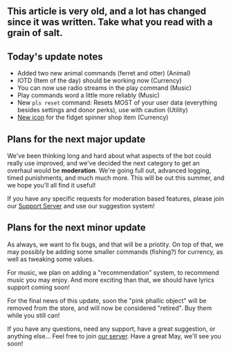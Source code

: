 ## **This article is very old, and a lot has changed since it was written. Take what you read with a grain of salt.**

## Today's update notes

- Added two new animal commands (ferret and otter) (Animal)
- IOTD (Item of the day) should be working now (Currency)
- You can now use radio streams in the play command (Music)
- Play commands word a little more reliably (Music)
- New `pls reset` command: Resets MOST of your user data (everything besides settings and donor perks), use with caution (Utility)
- [New icon](https://cdn.discordapp.com/attachments/488269552283549706/573149358338605066/order_19_-_04_-_26.png) for the fidget spinner shop item (Currency)

## Plans for the next major update
We've been thinking long and hard about what aspects of the bot could really use improved, and we've decided the next category to get an overhaul would be **moderation**.
We're going full out, advanced logging, timed punishments, and much much more. This will be out this summer, and we hope you'll all find it useful!

If you have any specific requests for moderation based features, please join our [Support Server](https://discord.gg/Wejhbd4) and use our suggestion system!

## Plans for the next minor update
As always, we want to fix bugs, and that will be a priotity.
On top of that, we may possibly be adding some smaller commands (fishing?) for currency, as well as tweaking some values.

For music, we plan on adding a "recommendation" system, to recommend music you may enjoy. And more exciting than that, we should have lyrics support coming soon!

For the final news of this update, soon the "pink phallic object" will be removed from the store, and will now be considered "retired". Buy them while you still can!

If you have any questions, need any support, have a great suggestion, or anything else... Feel free to join [our server](https://discord.gg/Wejhbd4). Have a great May, we'll see you soon!
